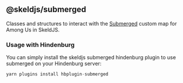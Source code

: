## @skeldjs/submerged

Classes and structures to interact with the [Submerged](https://github.com/SubmergedAmongUs/Submerged/) custom map for Among Us in SkeldJS.

### Usage with Hindenburg
You can simply install the skeldjs submerged hindenburg plugin to use submerged on your Hindenburg server:
```ts
yarn plugins install hbplugin-submerged
```
